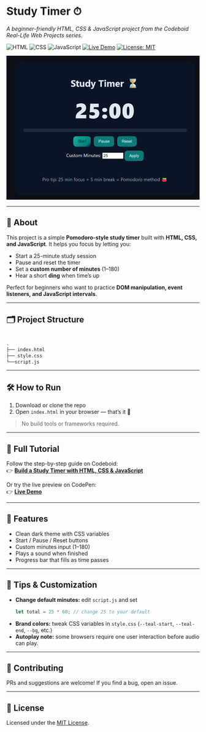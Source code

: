 # Study Timer ⏱  
*A beginner-friendly HTML, CSS & JavaScript project from the Codeboid Real-Life Web Projects series.*

![HTML](https://img.shields.io/badge/HTML-5-orange)
![CSS](https://img.shields.io/badge/CSS-3-blue)
![JavaScript](https://img.shields.io/badge/JavaScript-ES6-yellow)
[![Live Demo](https://img.shields.io/badge/Live-Demo-teal)](https://codepen.io/Codeboid/pen/jEbYjVr)
[![License: MIT](https://img.shields.io/badge/License-MIT-informational)](LICENSE)

![Study Timer Screenshot](image.png)

---

## 📌 About
This project is a simple **Pomodoro-style study timer** built with **HTML, CSS, and JavaScript**. It helps you focus by letting you:

- Start a 25-minute study session  
- Pause and reset the timer  
- Set a **custom number of minutes** (1–180)  
- Hear a short **ding** when time’s up  

Perfect for beginners who want to practice **DOM manipulation, event listeners, and JavaScript intervals**.

---

## 🗂 Project Structure

```

.
├── index.html
├── style.css
└──script.js

````

---

## 🛠 How to Run

1) Download or clone the repo  
2) Open `index.html` in your browser — that’s it 🚀

> No build tools or frameworks required.

---

## 📖 Full Tutorial

Follow the step-by-step guide on Codeboid:  
👉 **[Build a Study Timer with HTML, CSS & JavaScript](https://codeboid.com/html-css-javascript-project-study-timer)**

Or try the live preview on CodePen:  
👉 **[Live Demo](https://codepen.io/Codeboid/pen/jEbYjVr)**

---

## 🎯 Features

- Clean dark theme with CSS variables  
- Start / Pause / Reset buttons  
- Custom minutes input (1–180)  
- Plays a sound when finished  
- Progress bar that fills as time passes

---

## 🔧 Tips & Customization

- **Change default minutes:** edit `script.js` and set  
  ```js
  let total = 25 * 60; // change 25 to your default
    ````

* **Brand colors:** tweak CSS variables in `style.css` (`--teal-start`, `--teal-end`, `--bg`, etc.)
* **Autoplay note:** some browsers require one user interaction before audio can play.

---


## 🤝 Contributing

PRs and suggestions are welcome! If you find a bug, open an issue.

---

## 📜 License

Licensed under the [MIT License](LICENSE).

